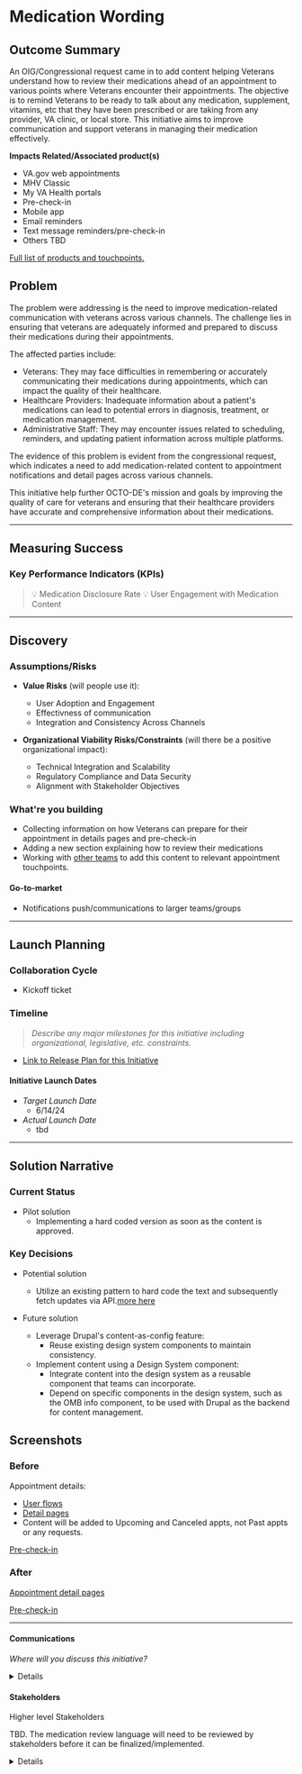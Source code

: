 # Medication Wording 

## Outcome Summary

An OIG/Congressional request came in to add content helping Veterans understand how to review their medications ahead of an appointment to various points where Veterans encounter their appointments. The objective is to remind Veterans to be ready to talk about any medication, supplement, vitamins, etc that they have been prescribed or are taking from any provider, VA clinic, or local store. This initiative aims to improve communication and support veterans in managing their medication effectively.

**Impacts Related/Associated product(s)**
- VA.gov web appointments
- MHV Classic
- My VA Health portals
- Pre-check-in
- Mobile app
- Email reminders
- Text message reminders/pre-check-in
- Others TBD

[Full list of products and touchpoints.](https://github.com/department-of-veterans-affairs/va.gov-team/blob/master/products/health-care/appointments/projects/2024-05-medication-language-update/medication-content-locations.md)

## Problem

The problem were addressing is the need to improve medication-related communication with veterans across various channels. The challenge lies in ensuring that veterans are adequately informed and prepared to discuss their medications during their appointments.

The affected parties include:

- Veterans: They may face difficulties in remembering or accurately communicating their medications during appointments, which can impact the quality of their healthcare.
- Healthcare Providers: Inadequate information about a patient's medications can lead to potential errors in diagnosis, treatment, or medication management.
- Administrative Staff: They may encounter issues related to scheduling, reminders, and updating patient information across multiple platforms.

The evidence of this problem is evident from the congressional request, which indicates a need to add medication-related content to appointment notifications and detail pages across various channels.

This initiative help further OCTO-DE's mission and goals by improving the quality of care for veterans and ensuring that their healthcare providers have accurate and comprehensive information about their medications.

<!--
## Desired User Outcomes
- Enhance existing content and add medication wording to appointment notifications 

## Undesired User Outcomes
- Unrelatable notifications/

-->

---
## Measuring Success

### Key Performance Indicators (KPIs)
> 💡 Medication Disclosure Rate
> 💡 User Engagement with Medication Content

---

## Discovery

### Assumptions/Risks

- **Value Risks** (will people use it): 
  - User Adoption and Engagement
  - Effectivness of communication
  - Integration and Consistency Across Channels

- **Organizational Viability Risks/Constraints** (will there be a positive organizational impact): 
    - Technical Integration and Scalability
    - Regulatory Compliance and Data Security
    - Alignment with Stakeholder Objectives

### What're you building

- Collecting information on how Veterans can prepare for their appointment in details pages and pre-check-in
- Adding a new section explaining how to review their medications
- Working with [other teams](https://github.com/department-of-veterans-affairs/va.gov-team/blob/master/products/health-care/appointments/projects/2024-05-medication-language-update/medication-content-locations.md) to add this content to relevant appointment touchpoints.

#### Go-to-market 
- Notifications push/communications to larger teams/groups  

--- 

## Launch Planning

### Collaboration Cycle

- Kickoff ticket

### Timeline 
> *Describe any major milestones for this initiative including organizational, legislative, etc. constraints.*

- [Link to Release Plan for this Initiative](https://github.com/department-of-veterans-affairs/va.gov-team/blob/master/platform/product-management/release-plan-template.md)

#### Initiative Launch Dates
- *Target Launch Date*
  - 6/14/24
- *Actual Launch Date* 
  - tbd

---

## Solution Narrative

### Current Status
- Pilot solution
  - Implementing a hard coded version as soon as the content is approved. 

### Key Decisions  
- Potential solution
  -  Utilize an existing pattern to hard code the text and subsequently fetch updates via API.[more here](https://github.com/department-of-veterans-affairs/va.gov-team/blob/master/products/health-care/appointments/appointments-reference/data-reference/data-definitions.md#instructions-prepare-for-telehealth-visit)
   
- Future solution
  - Leverage Drupal's content-as-config feature:
  	- Reuse existing design system components to maintain consistency.	
  - Implement content using a Design System component:
  	- Integrate content into the design system as a reusable component that teams can incorporate. 
   	- Depend on specific components in the design system, such as the OMB info component, to be used with Drupal as the backend for content management.
    
   
## Screenshots

### Before

Appointment details:
- [User flows](https://www.figma.com/design/ugE1APC20v8OcArGB2IMQy/User-Flows-%7C-Appointments-FE?node-id=1-2925&t=OIEbtEV8mKYZd2Iz-4)
- [Detail pages](https://www.figma.com/design/q1lq0bwvDMCg6RADZddYMX/Details-Pages-Specs-(WIP)-%7C-Appointments-FE?node-id=0-1)
- Content will be added to Upcoming and Canceled appts, not Past appts or any requests.

[Pre-check-in](https://www.figma.com/design/7Ib7RxiIC4QB53FDBO2a8c/Unified-check-in-%7C-PCI?node-id=937-28573)

### After

[Appointment detail pages](https://www.figma.com/design/zdLjBmeymTyHALf5lBzVgI/Medication-Review-Language-%7C-UAE?node-id=13-32911&t=T01MiIR72FzJaeLO-4)

[Pre-check-in](https://www.figma.com/design/zdLjBmeymTyHALf5lBzVgI/Medication-Review-Language-%7C-UAE?node-id=13-32909&t=T01MiIR72FzJaeLO-4)

---

#### Communications
*Where will you discuss this initiative?*

<details>

- Team Name: Appointments team 
- GitHub Label(s): appointments 
- Slack channels: #-appointments-instructions, #appointments-team
- Product POCs: Adam Oyenuga 

</details>


#### Stakeholders
Higher level Stakeholders 

TBD. The medication review language will need to be reviewed by stakeholders before it can be finalized/implemented.

<details>
  
- Office/Department: 
- Contact(s):
 
